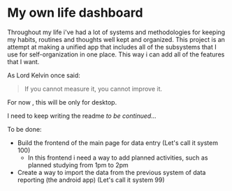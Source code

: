 # My own life dashboard
Throughout my life i've had a lot of systems and methodologies for keeping my habits, routines and thoughts well kept and organized. This project is an attempt at making a unified app that includes all of the subsystems that I use for self-organization in one place. This way i can add all of the features that I want.

As Lord Kelvin once said: 
 > If you cannot measure it, you cannot improve it.



For now , this will be only for desktop.


I need to keep writing the readme
_to be continued..._ 



To be done:
- Build the frontend of the main page for data entry (Let's call it system 100)
    - In this frontend i need a way to add planned activities, such as planned studying from 1pm to 2pm 
- Create a way to import the data from the previous system of data reporting (the android app) (Let's call it system 99)
